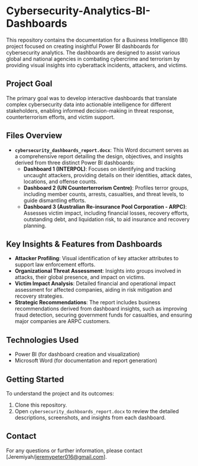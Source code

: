 # Cybersecurity-Analytics-BI-Dashboards

This repository contains the documentation for a Business Intelligence (BI) project focused on creating insightful Power BI dashboards for cybersecurity analytics. The dashboards are designed to assist various global and national agencies in combating cybercrime and terrorism by providing visual insights into cyberattack incidents, attackers, and victims.

## Project Goal

The primary goal was to develop interactive dashboards that translate complex cybersecurity data into actionable intelligence for different stakeholders, enabling informed decision-making in threat response, counterterrorism efforts, and victim support.

## Files Overview

* **`cybersecurity_dashboards_report.docx`**: This Word document serves as a comprehensive report detailing the design, objectives, and insights derived from three distinct Power BI dashboards:
    * **Dashboard 1 (INTERPOL)**: Focuses on identifying and tracking uncaught attackers, providing details on their identities, attack dates, locations, and offense counts.
    * **Dashboard 2 (UN Counterterrorism Centre)**: Profiles terror groups, including member counts, arrests, casualties, and threat levels, to guide dismantling efforts.
    * **Dashboard 3 (Australian Re-insurance Pool Corporation - ARPC)**: Assesses victim impact, including financial losses, recovery efforts, outstanding debt, and liquidation risk, to aid insurance and recovery planning.

## Key Insights & Features from Dashboards

* **Attacker Profiling**: Visual identification of key attacker attributes to support law enforcement efforts.
* **Organizational Threat Assessment**: Insights into groups involved in attacks, their global presence, and impact on victims.
* **Victim Impact Analysis**: Detailed financial and operational impact assessment for affected companies, aiding in risk mitigation and recovery strategies.
* **Strategic Recommendations**: The report includes business recommendations derived from dashboard insights, such as improving fraud detection, securing government funds for casualties, and ensuring major companies are ARPC customers.

## Technologies Used

* Power BI (for dashboard creation and visualization)
* Microsoft Word (for documentation and report generation)

<!--## Future Enhancements (Optional)

* (To be added if you find them): Actual Power BI `.pbix` files for interactive exploration.
* (To be added if you find them): Underlying datasets (e.g., Master Table, Attackers List, Proprietors List) used to populate the dashboards.
-->
## Getting Started

To understand the project and its outcomes:

1.  Clone this repository.
2.  Open `cybersecurity_dashboards_report.docx` to review the detailed descriptions, screenshots, and insights from each dashboard.

## Contact

For any questions or further information, please contact [Jeremiyah/jeremypeter016@gmail.com].
